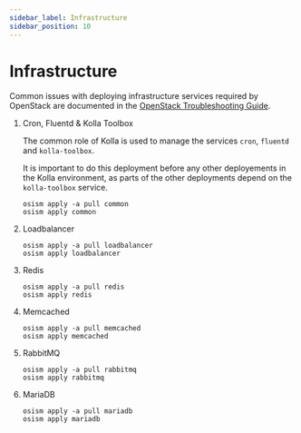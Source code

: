 ```yaml
---
sidebar_label: Infrastructure
sidebar_position: 10
---
```


# Infrastructure

Common issues with deploying infrastructure services required by OpenStack
are documented in the [OpenStack Troubleshooting Guide](../../troubleshooting-guide/openstack).

1. Cron, Fluentd & Kolla Toolbox

   The common role of Kolla is used to manage the services `cron`, `fluentd`
   and `kolla-toolbox`.

   It is important to do this deployment before any other deployements in the Kolla
   environment, as parts of the other deployments depend on the `kolla-toolbox`
   service.

   ```
   osism apply -a pull common
   osism apply common
   ```

2. Loadbalancer

   ```
   osism apply -a pull loadbalancer
   osism apply loadbalancer
   ```

3. Redis

   ```
   osism apply -a pull redis
   osism apply redis
   ```

4. Memcached

   ```
   osism apply -a pull memcached
   osism apply memcached
   ```

5. RabbitMQ

   ```
   osism apply -a pull rabbitmq
   osism apply rabbitmq
   ```

6. MariaDB

   ```
   osism apply -a pull mariadb
   osism apply mariadb
   ```
